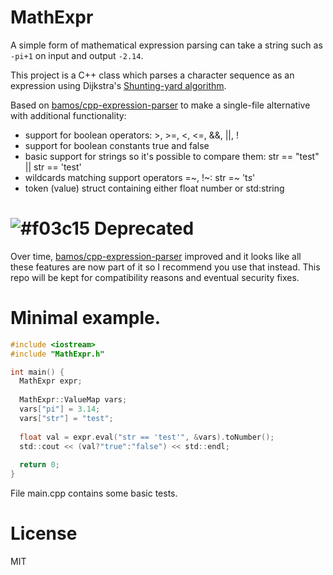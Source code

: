 # MathExpr
A simple form of mathematical expression parsing can take a string such
as `-pi+1` on input and output `-2.14`.

This project is a C++ class which parses a character sequence as an expression using Dijkstra's
[Shunting-yard algorithm](http://en.wikipedia.org/wiki/Shunting-yard_algorithm).

Based on [bamos/cpp-expression-parser](https://github.com/bamos/cpp-expression-parser/) to make a single-file alternative with additional functionality:
- support for boolean operators: >, >=, <, <=, &&, ||, !
- support for boolean constants true and false
- basic support for strings so it's possible to compare them: str == "test" || str == 'test'
- wildcards matching support operators =~, !~: str =~ 't*s*'
- token (value) struct containing either float number or std:string

# ![#f03c15](https://placehold.it/15/f03c15/000000?text=+) Deprecated

Over time, [bamos/cpp-expression-parser](https://github.com/bamos/cpp-expression-parser/) improved and it looks like all these features are now part of it so I recommend you use that instead. This repo will be kept for compatibility reasons and eventual security fixes.

# Minimal example.

```C
#include <iostream>
#include "MathExpr.h"

int main() {
  MathExpr expr;
  
  MathExpr::ValueMap vars;
  vars["pi"] = 3.14;
  vars["str"] = "test";
  
  float val = expr.eval("str == 'test'", &vars).toNumber();
  std::cout << (val?"true":"false") << std::endl;
  
  return 0;
}
```

File main.cpp contains some basic tests.

# License
MIT

